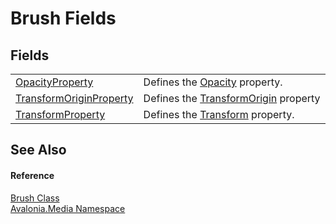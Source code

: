 # Brush Fields




## Fields
<table>
<tr>
<td><a href="F_Avalonia_Media_Brush_OpacityProperty">OpacityProperty</a></td>
<td>Defines the <a href="P_Avalonia_Media_Brush_Opacity">Opacity</a> property.</td>
</tr>
<tr>
<td><a href="F_Avalonia_Media_Brush_TransformOriginProperty">TransformOriginProperty</a></td>
<td>Defines the <a href="P_Avalonia_Media_Brush_TransformOrigin">TransformOrigin</a> property</td>
</tr>
<tr>
<td><a href="F_Avalonia_Media_Brush_TransformProperty">TransformProperty</a></td>
<td>Defines the <a href="P_Avalonia_Media_Brush_Transform">Transform</a> property.</td>
</tr>
</table>

## See Also


#### Reference
<a href="T_Avalonia_Media_Brush">Brush Class</a>  
<a href="N_Avalonia_Media">Avalonia.Media Namespace</a>  
